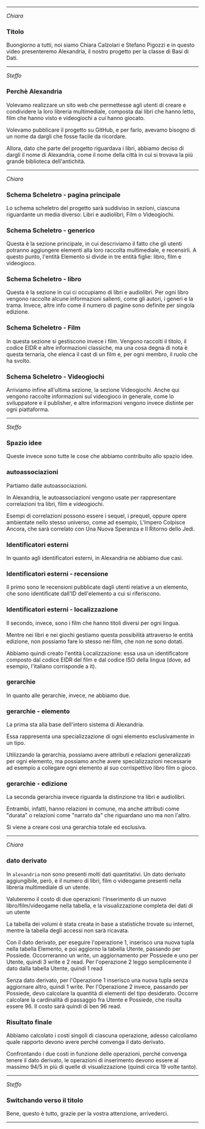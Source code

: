 _____
*Chiara*

### Titolo

Buongiorno a tutti, noi siamo Chiara Calzolari e Stefano Pigozzi e in questo video presenteremo Alexandria, il nostro progetto per la classe di Basi di Dati.

_____
*Steffo*

### Perchè Alexandria

Volevamo realizzare un sito web che permettesse agli utenti di creare e condividere la loro libreria multimediale, composta dai libri che hanno letto, film che hanno visto e videogiochi a cui hanno giocato. 

Volevamo pubblicare il progetto su GitHub, e per farlo, avevamo bisogno di un nome da dargli che fosse facile da ricordare.

Allora, dato che parte del progetto riguardava i libri, abbiamo deciso di dargli il nome di Alexandria, come il nome della città in cui si trovava la più grande biblioteca dell'antichità.

_____
*Chiara*

### Schema Scheletro - pagina principale

Lo schema scheletro del progetto sarà suddiviso in sezioni, ciascuna riguardante un media diverso: Libri e audiolibri, Film o Videogiochi.

### Schema Scheletro - generico

Questa è la sezione principale, in cui descriviamo il fatto che gli utenti potranno aggiungere elementi alla loro raccolta multimediale, e recensirli. A questo punto, l'entità Elemento si divide in tre entità figlie: libro, film e videogioco.

### Schema Scheletro - libro

Questa è la sezione in cui ci occupiamo di libri e audiolibri.
Per ogni libro vengono raccolte alcune informazioni salienti, come gli autori, i generi e la trama. Invece, altre info come il numero di pagine sono definite per singola edizione.

### Schema Scheletro - Film

In questa sezione si gestiscono invece i film. Vengono raccolti il titolo, il codice EIDR e altre informazioni classiche, ma una cosa degna di nota è questa ternaria, che elenca il cast di un film e, per ogni membro, il ruolo che ha svolto.

### Schema Scheletro - Videogiochi

Arriviamo infine all'ultima sezione, la sezione Videogiochi. Anche qui vengono raccolte informazioni sul videogioco in generale, come lo sviluppatore e il publisher, e altre informazioni vengono invece distinte per ogni piattaforma.

_____
*Steffo*

### Spazio idee

Queste invece sono tutte le cose che abbiamo contribuito allo spazio idee.

### autoassociazioni

Partiamo dalle autoassociazioni. 

In Alexandria, le autoassociazioni vengono usate per rappresentare correlazioni tra libri, film e videogiochi.

Esempi di correlazioni possono essere i sequel, i prequel, oppure opere ambientate nello stesso universo, come ad esempio, L'Impero Colpisce Ancora, che sarà correlato con Una Nuova Speranza e Il Ritorno dello Jedi.

### Identificatori esterni

In quanto agli identificatori esterni, in Alexandria ne abbiamo due casi.

### Identificatori esterni - recensione

Il primo sono le recensioni pubblicate dagli utenti relative a un elemento, che sono identificate dall'ID dell'elemento a cui si riferiscono.

### Identificatori esterni - localizzazione

Il secondo, invece, sono i film che hanno titoli diversi per ogni lingua.

Mentre nei libri e nei giochi gestiamo questa possibilità attraverso le entità edizione, non possiamo fare lo stesso nei film, che non ne sono dotati.

Abbiamo quindi creato l'entità Localizzazione: essa usa un identificatore composto dal codice EIDR del film e dal codice ISO della lingua (dove, ad esempio, l'italiano corrisponde a it).

### gerarchie

In quanto alle gerarchie, invece, ne abbiamo due.

### gerarchie - elemento

La prima sta alla base dell'intero sistema di Alexandria.

Essa rappresenta una specializzazione di ogni elemento esclusivamente in un tipo.

Utilizzando la gerarchia, possiamo avere attributi e relazioni generalizzati per ogni elemento, ma possiamo anche avere specializzazioni necessarie ad esempio a collegare ogni elemento al suo corrispettivo libro film o gioco. 

### gerarchie - edizione

La seconda gerarchia invece riguarda la distinzione tra libri e audiolibri.

Entrambi, infatti, hanno relazioni in comune, ma anche attributi come "durata" o relazioni come "narrato da" che riguardano uno ma non l'altro.

Si viene a creare così una gerarchia totale ed esclusiva.

_____
*Chiara*

### dato derivato
In `alexandria` non sono presenti molti dati quantitativi. Un dato derivato aggiungibile, però, è il numero di libri, film o videogame presenti nella libreria multimediale di un utente.

Valuteremo il costo di due operazioni: l'Inserimento di un nuovo libro/film/videogame nella tabella, e la visualizzazione completa dei dati di un utente

La tabella dei volumi è stata creata in base a statistiche trovate su internet, mentre la tabella degli accessi non sarà ricavata.

Con il dato derivato, per eseguire l'operazione 1, inserisco una nuova tupla nella tabella Elemento, e poi aggiorno la tabella Utente, passando per Possiede. Occorreranno un write, un aggiornamento per Possiede e uno per Utente, quindi 3 write e 2 read. Per l'operazione 2 leggo semplicemente il dato dalla tabella Utente, quindi 1 read 

Senza dato derivato, per l'Operazione 1 inserisco una nuova tupla senza aggiornare altro, quindi 1 write. Per l'Operazione 2 invece, passando per Possiede, devo calcolare la quantità di elementi del tipo desiderato. Occorre calcolare la cardinalità di passaggio fra Utente e Possiede, che risulta essere 96. Il costo sarà quindi di ben 96 read.

### Risultato finale
Abbiamo calcolato i costi singoli di ciascuna operazione, adesso calcoliamo quale rapporto devono avere perché convenga il dato derivato.

Confrontando i due costi in funzione delle operazioni, perché convenga tenere il dato derivato, le operazioni di inserimento devono essere al massimo 94/5 in più di quelle di visualizzazione (quindi circa 19 volte tanto).
___
*Steffo*

### Switchando verso il titolo
Bene, questo è tutto, grazie per la vostra attenzione, arrivederci.

___
